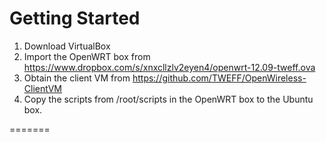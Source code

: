 # Getting Started
1. Download VirtualBox
2. Import the OpenWRT box from https://www.dropbox.com/s/xnxcllzlv2eyen4/openwrt-12.09-tweff.ova
3. Obtain the client VM from https://github.com/TWEFF/OpenWireless-ClientVM 
4. Copy the scripts from /root/scripts in the OpenWRT box to the Ubuntu box.

=======
